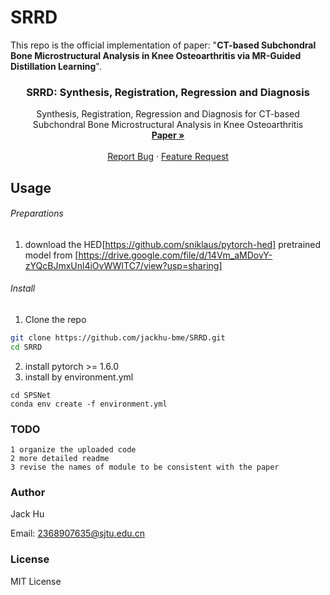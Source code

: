 

# SRRD

This repo is the official implementation of paper: "**CT-based Subchondral Bone Microstructural Analysis in Knee Osteoarthritis via MR-Guided Distillation Learning**".



  <h3 align="center">SRRD: Synthesis, Registration, Regression and Diagnosis</h3>
  <p align="center">
    Synthesis, Registration, Regression and Diagnosis for CT-based Subchondral Bone Microstructural Analysis in Knee Osteoarthritis
    <br />
    <a href="https://arxiv.org/abs/2307.04390"><strong>Paper »</strong></a>
    <br />
    <br />
    <a href="https://github.com/jackhu-bme/SRRD/issues">Report Bug</a>
    ·
    <a href="https://github.com/jackhu-bme/SRRD/issues">Feature Request</a>
  </p>

</p>

## Usage

###### Preparations

1. download the HED[https://github.com/sniklaus/pytorch-hed] pretrained model from [https://drive.google.com/file/d/14Vm_aMDovY-zYQcBJmxUnl4iOvWWITC7/view?usp=sharing]

###### Install

1. Clone the repo

```sh
git clone https://github.com/jackhu-bme/SRRD.git
cd SRRD
```

2. install pytorch >= 1.6.0
3. install by environment.yml

```
cd SPSNet
conda env create -f environment.yml
```



### TODO

```
1 organize the uploaded code
2 more detailed readme
3 revise the names of module to be consistent with the paper
```

### Author

Jack Hu

Email: 2368907635@sjtu.edu.cn

### License

MIT License




